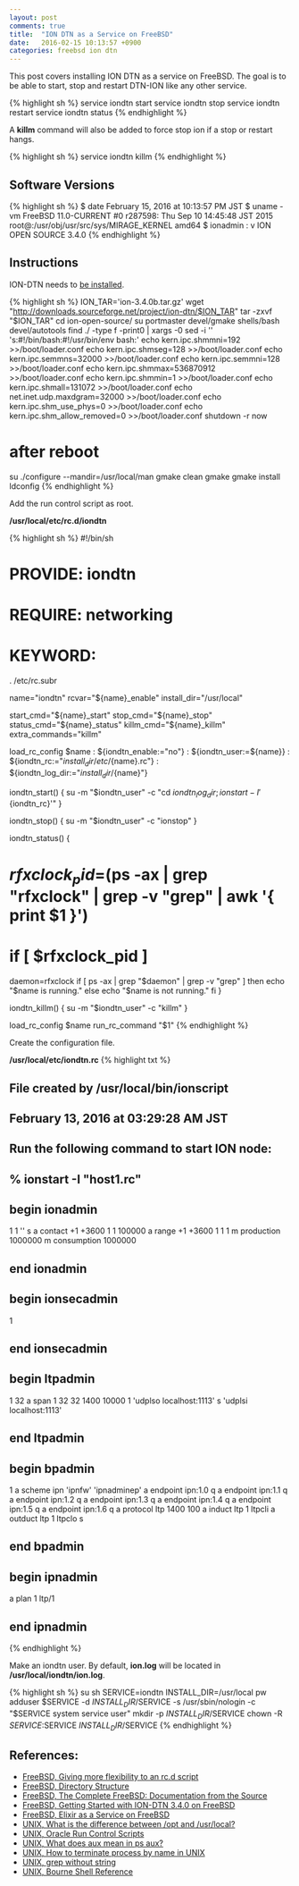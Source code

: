 ```yaml
---
layout: post
comments: true
title:  "ION DTN as a Service on FreeBSD"
date:   2016-02-15 10:13:57 +0900
categories: freebsd ion dtn
---
```

This post covers installing ION DTN as a service on FreeBSD.
The goal is to be able to start, stop and restart DTN-ION like any other service.

{% highlight sh %}
service iondtn start
service iondtn stop
service iondtn restart
service iondtn status
{% endhighlight %}

A **killm** command will also be added to force stop ion if a stop or restart hangs.

{% highlight sh %}
service iondtn killm
{% endhighlight %}

## Software Versions

{% highlight sh %}
$ date
February 15, 2016 at 10:13:57 PM JST
$ uname -vm
FreeBSD 11.0-CURRENT #0 r287598: Thu Sep 10 14:45:48 JST 2015     root@:/usr/obj/usr/src/sys/MIRAGE_KERNEL  amd64
$ ionadmin
: v
ION OPEN SOURCE 3.4.0
{% endhighlight %}

## Instructions

ION-DTN needs to [be installed][freebsd-ion].

{% highlight sh %}
ION_TAR='ion-3.4.0b.tar.gz'
wget "http://downloads.sourceforge.net/project/ion-dtn/$ION_TAR"
tar -zxvf "$ION_TAR" 
cd ion-open-source/
su
portmaster devel/gmake shells/bash devel/autotools
find ./ -type f -print0 | xargs -0 sed -i '' 's:#!/bin/bash:#!/usr/bin/env bash:'
echo kern.ipc.shmmni=192 >>/boot/loader.conf
echo kern.ipc.shmseg=128 >>/boot/loader.conf
echo kern.ipc.semmns=32000 >>/boot/loader.conf
echo kern.ipc.semmni=128 >>/boot/loader.conf
echo kern.ipc.shmmax=536870912 >>/boot/loader.conf
echo kern.ipc.shmmin=1 >>/boot/loader.conf
echo kern.ipc.shmall=131072 >>/boot/loader.conf
echo net.inet.udp.maxdgram=32000 >>/boot/loader.conf
echo kern.ipc.shm_use_phys=0 >>/boot/loader.conf
echo kern.ipc.shm_allow_removed=0 >>/boot/loader.conf
shutdown -r now
# after reboot
su
./configure --mandir=/usr/local/man
gmake clean
gmake
gmake install
ldconfig
{% endhighlight %}

Add the run control script as root.

**/usr/local/etc/rc.d/iondtn**

{% highlight sh %}
#!/bin/sh
#
# PROVIDE: iondtn
# REQUIRE: networking
# KEYWORD:
 
. /etc/rc.subr
 
name="iondtn"
rcvar="${name}_enable"
install_dir="/usr/local"
 
start_cmd="${name}_start"
stop_cmd="${name}_stop"
status_cmd="${name}_status"
killm_cmd="${name}_killm"
extra_commands="killm"

load_rc_config $name
: ${iondtn_enable:="no"}
: ${iondtn_user:=${name}}
: ${iondtn_rc:="${install_dir}/etc/${name}.rc"}
: ${iondtn_log_dir:="${install_dir}/${name}"}

iondtn_start()
{
  su -m "$iondtn_user" -c "cd ${iondtn_log_dir}; ionstart -I '${iondtn_rc}'"
}

iondtn_stop()
{
  su -m "$iondtn_user" -c "ionstop"
}

iondtn_status()
{
  # $rfxclock_pid=$(ps -ax | grep "rfxclock" | grep -v "grep" | awk '{ print $1 }')
  # if [ $rfxclock_pid ]
  daemon=rfxclock
  if [ ps -ax | grep "$daemon" | grep -v "grep" ]
  then
    echo "$name is running."
  else
    echo "$name is not running."
  fi
}

iondtn_killm()
{
  su -m "$iondtn_user" -c "killm"
}

load_rc_config $name
run_rc_command "$1"
{% endhighlight %}

Create the configuration file.

**/usr/local/etc/iondtn.rc**
{% highlight txt %}
## File created by /usr/local/bin/ionscript
## February 13, 2016 at 03:29:28 AM JST
## Run the following command to start ION node:
##	% ionstart -I "host1.rc"

## begin ionadmin 
1 1 ''
s
a contact +1 +3600 1 1 100000
a range +1 +3600 1 1 1
m production 1000000
m consumption 1000000

## end ionadmin 

## begin ionsecadmin 
1

## end ionsecadmin 

## begin ltpadmin 
1 32
a span 1 32 32 1400 10000 1 'udplso localhost:1113'
s 'udplsi localhost:1113'

## end ltpadmin 

## begin bpadmin 
1
a scheme ipn 'ipnfw' 'ipnadminep'
a endpoint ipn:1.0 q
a endpoint ipn:1.1 q
a endpoint ipn:1.2 q
a endpoint ipn:1.3 q
a endpoint ipn:1.4 q
a endpoint ipn:1.5 q
a endpoint ipn:1.6 q
a protocol ltp 1400 100
a induct ltp 1 ltpcli
a outduct ltp 1 ltpclo
s

## end bpadmin 

## begin ipnadmin 
a plan 1 ltp/1

## end ipnadmin 
{% endhighlight %}

Make an iondtn user.  By default, **ion.log** will be located in **/usr/local/iondtn/ion.log**.

{% highlight sh %}
su
sh
SERVICE=iondtn
INSTALL_DIR=/usr/local
pw adduser $SERVICE -d $INSTALL_DIR/$SERVICE -s /usr/sbin/nologin -c "$SERVICE system service user"
mkdir -p $INSTALL_DIR/$SERVICE
chown -R $SERVICE:$SERVICE $INSTALL_DIR/$SERVICE
{% endhighlight %}

## References:
- [FreeBSD, Giving more flexibility to an rc.d script][freebsd-rc]
- [FreeBSD, Directory Structure][freebsd-dir]
- [FreeBSD, The Complete FreeBSD: Documentation from the Source][freebsd-book]
- [FreeBSD, Getting Started with ION-DTN 3.4.0 on FreeBSD][freebsd-ion]
- [FreeBSD, Elixir as a Service on FreeBSD][freebsd-elixir]
- [UNIX, What is the difference between /opt and /usr/local?][unix-opt]
- [UNIX, Oracle Run Control Scripts][unix-rc]
- [UNIX, What does aux mean in ps aux?][unix-ps]
- [UNIX, How to terminate process by name in UNIX][unix-name-kill]
- [UNIX, grep without string][unix-grep-without]
- [UNIX, Bourne Shell Reference][unix-sh]

[freebsd-rc]: https://www.freebsd.org/doc/en/articles/rc-scripting/rcng-args.html
[freebsd-dir]: https://www.freebsd.org/doc/handbook/dirstructure.html
[freebsd-book]: https://books.google.com/books?id=7Y5kfaRmtKUC&pg=PA659&lpg=PA659&dq=/usr/local+log&source=bl&ots=jIhRwf_w1L&sig=m0-alnfyrujbdVvNCulbzgdoups&hl=en&sa=X&ved=0ahUKEwiQuLyNgPvKAhXMXR4KHS8OBgw4ChDoAQhSMAg#v=onepage&q=%2Fusr%2Flocal%20log&f=false
[freebsd-ion]: https://sgeos.github.io/freebsd/ion/dtn/2016/02/07/getting-started-with-ion-dtn-3-4-0-on-freebsd.html
[freebsd-elixir]: https://sgeos.github.io/elixir/erlang/2016/01/16/elixir-as-a-service_on_freebsd.html
[unix-opt]: http://unix.stackexchange.com/questions/11544/what-is-the-difference-between-opt-and-usr-local
[unix-rc]: https://docs.oracle.com/cd/E19455-01/805-7228/6j6q7uepi/index.html
[unix-ps]: http://unix.stackexchange.com/questions/106847/what-does-aux-mean-in-ps-aux
[unix-name-kill]: http://notetodogself.blogspot.com/2006/07/how-to-terminate-process-by-name-in.html
[unix-grep-without]: http://stackoverflow.com/questions/13260031/grep-without-string
[unix-sh]: http://cis.stvincent.edu/html/tutorials/unix/bshellref

